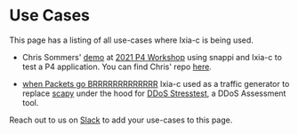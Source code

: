 # Use Cases

This page has a listing of all use-cases where Ixia-c is being used.

- Chris Sommers' [demo](https://youtu.be/Db7Cx1hngVY) at [2021 P4 Workshop](https://opennetworking.org/2021-p4-workshop-3-0/) using snappi and Ixia-c to test a P4 application.  You can find Chris' repo [here](https://github.com/chrispsommers/p4-guide/tree/snappi-tests2).

- [when Packets go BRRRRRRRRRRRRR](https://zero.bs/when-packets-go-brrrrrrrrrrrrr.html) Ixia-c used as a traffic generator to replace [scapy](https://scapy.readthedocs.io/en/latest/) under the hood for [DDoS Stresstest](https://zero.bs/ddos-stresstest.en.html), a DDoS Assessment tool.

Reach out to us on [Slack](support.md) to add your use-cases to this page.
